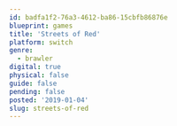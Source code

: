 ```yaml
---
id: badfa1f2-76a3-4612-ba86-15cbfb86876e
blueprint: games
title: 'Streets of Red'
platform: switch
genre:
  - brawler
digital: true
physical: false
guide: false
pending: false
posted: '2019-01-04'
slug: streets-of-red
---
```

